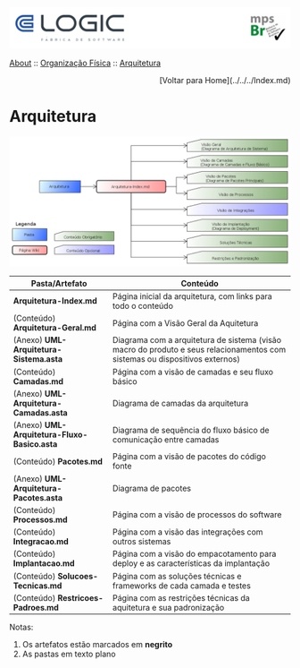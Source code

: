 ![Cabecalho](../../../Index-Anexos/Cabecalho.png)


[About](../../About.md) :: [Organização Física](../Organizacao-Fisica.md) :: [Arquitetura](Arquitetura.md)

<div align="right"> [Voltar para Home](../../../Index.md) </div>

# Arquitetura
![](../Organizacao-Fisica-Anexos/Arquitetura.png)

| Pasta/Artefato                           | Conteúdo                                                                                                       |
|------------------------------------------|----------------------------------------------------------------------------------------------------------------|
| **Arquitetura-Index.md**  | Página inicial da arquitetura, com links para todo o conteúdo  |
| (Conteúdo) **Arquitetura-Geral.md**  | Página com a Visão Geral da Aquitetura  |
| (Anexo) **UML-Arquitetura-Sistema.asta**  | Diagrama com a arquitetura de sistema (visão macro do produto e seus relacionamentos com sistemas ou dispositivos externos)  |
| (Conteúdo) **Camadas.md**  | Página com a visão de camadas e seu fluxo básico  |
| (Anexo) **UML-Arquitetura-Camadas.asta**  | Diagrama de camadas da arquitetura  |
| (Anexo) **UML-Arquitetura-Fluxo-Basico.asta**  | Diagrama de sequência do fluxo básico de comunicação entre camadas |
| (Conteúdo) **Pacotes.md**  | Página com a visão de pacotes do código fonte  |
| (Anexo) **UML-Arquitetura-Pacotes.asta**  | Diagrama de pacotes |
| (Conteúdo) **Processos.md**  | Página com a visão de processos do software |
| (Conteúdo) **Integracao.md**  | Página com a visão das integrações com outros sistemas |
| (Conteúdo) **Implantacao.md**  | Página com a visão do empacotamento para deploy e as características da implantação |
| (Conteúdo) **Solucoes-Tecnicas.md**  | Página com as soluções técnicas e frameworks de cada camada e testes |
| (Conteúdo) **Restricoes-Padroes.md**  | Página com as restrições técnicas da aquitetura e sua padronização |


Notas:
1.  Os artefatos estão marcados em **negrito**
2.  As pastas em texto plano

